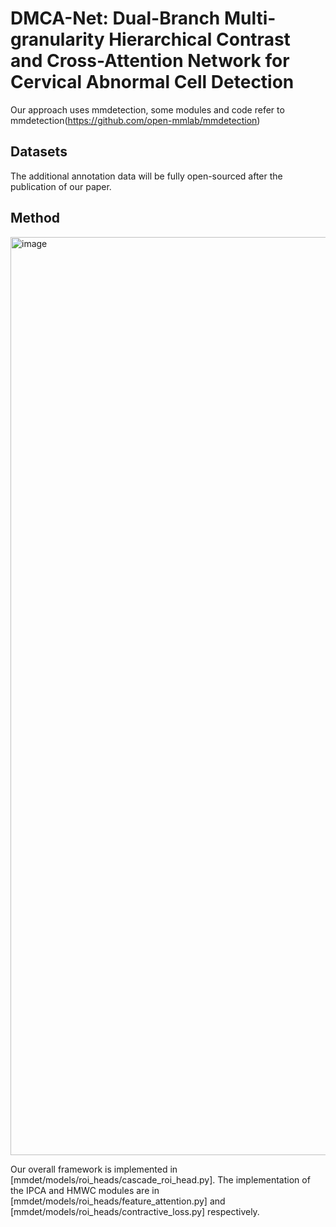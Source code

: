 # DMCA-Net: Dual-Branch Multi-granularity Hierarchical Contrast and Cross-Attention Network for Cervical Abnormal Cell Detection
Our approach uses mmdetection, some modules and code refer to mmdetection(https://github.com/open-mmlab/mmdetection)

## Datasets
The additional annotation data will be fully open-sourced after the publication of our paper.

## Method
<img width="1469" alt="image" src="https://github.com/user-attachments/assets/2de3e07f-627f-4446-8f12-d5af9e859a2a" />

Our overall framework is implemented in [mmdet/models/roi_heads/cascade_roi_head.py]. The implementation of the IPCA and HMWC modules are in [mmdet/models/roi_heads/feature_attention.py] and [mmdet/models/roi_heads/contractive_loss.py] respectively.



